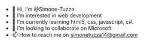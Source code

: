 - 👋 Hi, I’m @Simone-Tuzza
- 👀 I’m interested in web development
- 🌱 I’m currently learning html5, css, javascript, c#.
- 💞️ I’m looking to collaborate on Microsoft
- 📫 How to reach me on simonetuzza14@gmail.com

<!---
Simone-Tuzza/Simone-Tuzza is a ✨ special ✨ repository because its `README.md` (this file) appears on your GitHub profile.
You can click the Preview link to take a look at your changes.
--->

